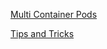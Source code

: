 [Multi Container Pods](https://kubernetes.io/docs/tasks/configure-pod-container/assign-pods-nodes-using-node-affinity/)
</br>

[Tips and Tricks](https://github.com/atul-ram/killercoda-scenarios/blob/master/tips_and_tricks.md)